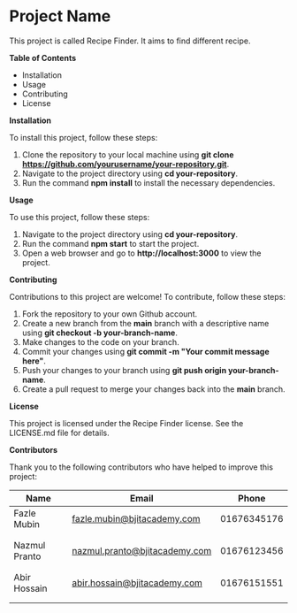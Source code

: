 # **Project Name**

This project is called Recipe Finder. It aims to find different recipe.

**Table of Contents**

- Installation
- Usage
- Contributing
- License

**Installation**

To install this project, follow these steps:

1. Clone the repository to your local machine using **git clone https://github.com/yourusername/your-repository.git**.
2. Navigate to the project directory using **cd your-repository**.
3. Run the command **npm install** to install the necessary dependencies.

**Usage**

To use this project, follow these steps:

1. Navigate to the project directory using **cd your-repository**.
2. Run the command **npm start** to start the project.
3. Open a web browser and go to **http://localhost:3000** to view the project.

**Contributing**

Contributions to this project are welcome! To contribute, follow these steps:

1. Fork the repository to your own Github account.
2. Create a new branch from the **main** branch with a descriptive name using **git checkout -b your-branch-name**.
3. Make changes to the code on your branch.
4. Commit your changes using **git commit -m "Your commit message here"**.
5. Push your changes to your branch using **git push origin your-branch-name**.
6. Create a pull request to merge your changes back into the **main** branch.

**License**

This project is licensed under the Recipe Finder license. See the LICENSE.md file for details.

**Contributors**

Thank you to the following contributors who have helped to improve this project:

| Name          | Email                         | Phone       |
| ------------- | ----------------------------- | ----------- |
| Fazle Mubin   | fazle.mubin@bjitacademy.com   | 01676345176 |
|               |                               |             |
|               |                               |             |
| Nazmul Pranto | nazmul.pranto@bjitacademy.com | 01676123456 |
|               |                               |             |
|               |                               |             |
| Abir Hossain  | abir.hossain@bjitacademy.com  | 01676151551 |
|               |                               |             |
|               |                               |             |
